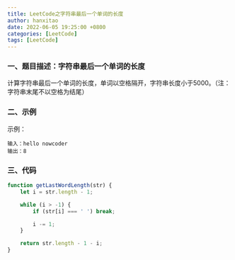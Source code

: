 ```yaml
---
title: LeetCode之字符串最后一个单词的长度
author: hanxitao
date: 2022-06-05 19:25:00 +0800
categories: [LeetCode]
tags: [LeetCode]
---
```


### 一、题目描述：字符串最后一个单词的长度

计算字符串最后一个单词的长度，单词以空格隔开，字符串长度小于5000。（注：字符串末尾不以空格为结尾）

### 二、示例

示例：

    输入：hello nowcoder
    输出：8


### 三、代码

```javascript
function getLastWordLength(str) {
    let i = str.length - 1;

    while (i > -1) {
        if (str[i] === ' ') break;

        i -= 1;
    }

    return str.length - 1 - i;
}
```
